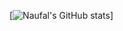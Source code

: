[![Naufal's GitHub stats](https://github-readme-stats.vercel.app/api?username=naufalarifk&show_icons=true&theme=tokyonight)]
